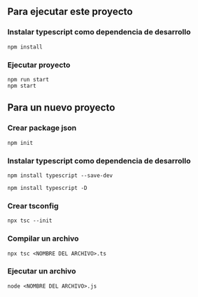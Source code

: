
## Para ejecutar este proyecto

### Instalar typescript como dependencia de desarrollo

```
npm install
```

### Ejecutar proyecto

```
npm run start
npm start
```

## Para un nuevo proyecto

### Crear package json

```
npm init
```

### Instalar typescript como dependencia de desarrollo

```
npm install typescript --save-dev

npm install typescript -D
```

### Crear tsconfig

```
npx tsc --init
```

### Compilar un archivo

```
npx tsc <NOMBRE DEL ARCHIVO>.ts
```


### Ejecutar un archivo

```
node <NOMBRE DEL ARCHIVO>.js
```
